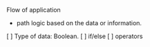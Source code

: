 Flow of application

- path logic based on the data or information.

[ ] Type of data: Boolean.
[ ] if/else
[ ] operators